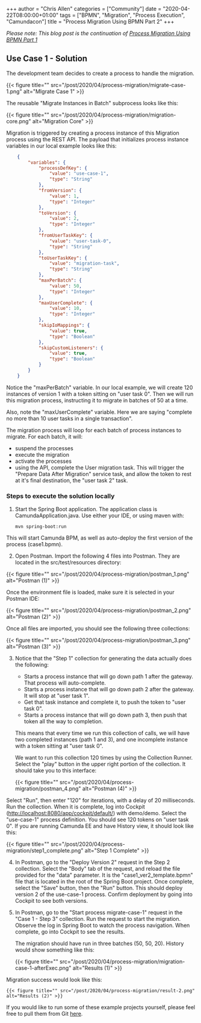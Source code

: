 +++
author = "Chris Allen"
categories = ["Community"]
date = "2020-04-22T08:00:00+01:00"
tags = ["BPMN", "Migration", "Process Execution", "Camundacon"]
title = "Process Migration Using BPMN Part 2"
+++

_Please note:  This blog post is the continuation of [Process Migration Using BPMN Part 1](https://blog.camunda.com/post/2020/04/process-migration-using-bpmn-part-1/)_

<!--more-->

## Use Case 1 - Solution

The development team decides to create a process to handle the migration.

{{< figure title="" src="/post/2020/04/process-migration/migrate-case-1.png" alt="MIgrate Case 1" >}}

The reusable "Migrate Instances in Batch" subprocess looks like this:

{{< figure title="" src="/post/2020/04/process-migration/migration-core.png" alt="Migration Core" >}}

Migration is triggered by creating a process instance of this Migration process using the REST API.  The payload that initializes process instance variables in our local example looks like this:
```json
    {
        "variables": {
            "processDefKey": {
                "value": "use-case-1",
                "type": "String"
            },
            "fromVersion": {
                "value": 1,
                "type": "Integer"
            },
            "toVersion": {
                "value": 2,
                "type": "Integer"
            },
            "fromUserTaskKey": {
                "value": "user-task-0",
                "type": "String"
            },
            "toUserTaskKey": {
                "value": "migration-task",
                "type": "String"
            },
            "maxPerBatch": {
                "value": 50,
                "type": "Integer"
            },
            "maxUserComplete": {
                "value": 10,
                "type": "Integer"
            },
            "skipIoMappings": {
                "value": true,
                "type": "Boolean"
            },
            "skipCustomListeners": {
                "value": true,
                "type": "Boolean"
            }
        }
    }
```


Notice the "maxPerBatch" variable.  In our local example, we will create 120 instances of version 1 with a token sitting on "user task 0".  Then we will run this migration process, instructing it to migrate in batches of 50 at a time.

Also, note the "maxUserComplete" variable.  Here we are saying "complete no more than 10 user tasks in a single transaction".

The migration process will loop for each batch of process instances to migrate.  For each batch, it will:

-   suspend the processes
-   execute the migration
-   activate the processes
-   using the API, complete the User migration task.  This will trigger the "Prepare Data After Migration" service task, and allow the token to rest at it's final destination, the "user task 2" task.

### Steps to execute the solution locally

1.  Start the Spring Boot application.  The application class is CamundaApplication.java.  Use either your IDE, or using maven with:

        mvn spring-boot:run

This will start Camunda BPM, as well as auto-deploy the first version of the process (case1.bpmn).

2.  Open Postman.  Import the following 4 files into Postman.  They are located in the src/test/resources directory:

{{< figure title="" src="/post/2020/04/process-migration/postman_1.png" alt="Postman (1)" >}}

Once the environment file is loaded, make sure it is selected in your Postman IDE:

{{< figure title="" src="/post/2020/04/process-migration/postman_2.png" alt="Postman (2)" >}}

Once all files are imported, you should see the following three collections:

{{< figure title="" src="/post/2020/04/process-migration/postman_3.png" alt="Postman (3)" >}}

3.  Notice that the "Step 1" collection for generating the data actually does the following:

    -   Starts a process instance that will go down path 1 after the gateway.  That process will auto-complete.
    -   Starts a process instance that will go down path 2 after the gateway.  It will stop at "user task 1".
    -   Get that task instance and complete it, to push the token to "user task 0".
    -   Starts a process instance that will go down path 3, then push that token all the way to completion.

    This means that every time we run this collection of calls, we will have two completed instances (path 1 and 3), and one incomplete instance with a token sitting at "user task 0".

    We want to run this collection 120 times by using the Collection Runner.  Select the "play" button in the upper right portion of the collection.  It should take you to this interface:

    {{< figure title="" src="/post/2020/04/process-migration/postman_4.png" alt="Postman (4)" >}}

Select "Run", then enter "120" for iterations, with a delay of 20 milliseconds.  Run the collection.  When it is complete, log into Cockpit (<http://localhost:8080/app/cockpit/default/>) with demo/demo.  Select the "use-case-1" process definition.  You should see 120 tokens on "user task 0".  If you are running Camunda EE and have History view, it should look like this:

{{< figure title="" src="/post/2020/04/process-migration/step1_complete.png" alt="Step 1 Complete" >}}

4.  In Postman, go to the "Deploy Version 2" request in the Step 2 collection.  Select the "Body" tab of the request, and reload the file provided for the "data" parameter.  It is the "case1_ver2_template.bpmn" file that is located in the root of the Spring Boot project.  Once complete, select the "Save" button, then the "Run" button.  This should deploy version 2 of the use-case-1 process.  Confirm deployment by going into Cockpit to see both versions.

5.  In Postman, go to the "Start process migrate-case-1" request in the "Case 1 - Step 3" collection.  Run the request to start the migration.  Observe the log in Spring Boot to watch the process navigation.  When complete, go into Cockpit to see the results.

    The migration should have run in three batches (50, 50, 20).  History would show something like this:

    {{< figure title="" src="/post/2020/04/process-migration/migration-case-1-afterExec.png" alt="Results (1)" >}}

Migration success would look like this:

    {{< figure title="" src="/post/2020/04/process-migration/result-2.png" alt="Results (2)" >}}

If you would like to run some of these example projects yourself, please feel free to pull them from Git [here](https://github.com/camunda-consulting/migration-examples).
